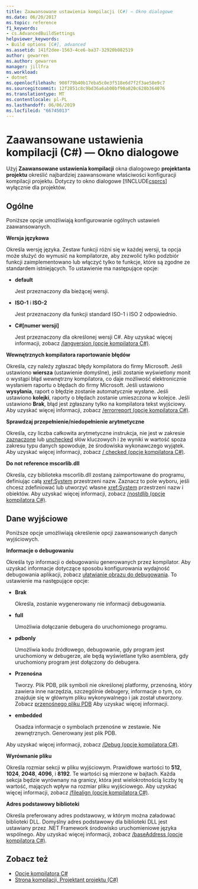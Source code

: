 ```yaml
---
title: Zaawansowane ustawienia kompilacji (C#) — Okno dialogowe
ms.date: 06/20/2017
ms.topic: reference
f1_keywords:
- cs.AdvancedBuildSettings
helpviewer_keywords:
- Build options [C#], advanced
ms.assetid: 141f2dee-1563-4ce6-ba37-32920b082519
author: gewarren
ms.author: gewarren
manager: jillfra
ms.workload:
- dotnet
ms.openlocfilehash: 908f79b40b17eba5c0e3f518e6d7f2f3ae58e9c7
ms.sourcegitcommit: 12f2851c8c9bd36a6ab00bf90a020c620b364076
ms.translationtype: MT
ms.contentlocale: pl-PL
ms.lasthandoff: 06/06/2019
ms.locfileid: "66745013"
---
```

# <a name="advanced-build-settings-dialog-box-c"></a>Zaawansowane ustawienia kompilacji (C#) — Okno dialogowe

Użyj **Zaawansowane ustawienia kompilacji** okna dialogowego **projektanta projektu** określić najbardziej zaawansowane właściwości konfiguracji kompilacji projektu. Dotyczy to okno dialogowe [!INCLUDE[csprcs](../../data-tools/includes/csprcs_md.md)] wyłącznie dla projektów.

## <a name="general"></a>Ogólne

Poniższe opcje umożliwiają konfigurowanie ogólnych ustawień zaawansowanych.

**Wersja językowa**

Określa wersję języka. Zestaw funkcji różni się w każdej wersji, ta opcja może służyć do wymusić na kompilatorze, aby zezwolić tylko podzbiór funkcji zaimplementowano lub włączyć tylko te funkcje, które są zgodne ze standardem istniejących. To ustawienie ma następujące opcje:

- **default**

   Jest przeznaczony dla bieżącej wersji.

- **ISO-1** i **ISO-2**

   Jest przeznaczony dla funkcji standard ISO-1 i ISO 2 odpowiednio.

- **C#[numer wersji]**

   Jest przeznaczony dla określonej wersji C#. Aby uzyskać więcej informacji, zobacz [/langversion (opcje kompilatora C#)](/dotnet/csharp/language-reference/compiler-options/langversion-compiler-option).

**Wewnętrznych kompilatora raportowanie błędów**

Określa, czy należy zgłaszać błędy kompilatora do firmy Microsoft. Jeśli ustawiono **wiersza** (ustawienie domyślne), jeśli zostanie wyświetlony monit o wystąpi błąd wewnętrzny kompilatora, co daje możliwość elektronicznie wysłaniem raportu o błędach do firmy Microsoft. Jeśli ustawiono **wysyłania**, raport o błędzie zostanie automatycznie wysłane. Jeśli ustawiono **kolejki**, raporty o błędach zostanie umieszczona w kolejce. Jeśli ustawiono **Brak**, błąd jest zgłaszany tylko na kompilatora tekst wyjściowy. Aby uzyskać więcej informacji, zobacz [/errorreport (opcje kompilatora C#)](/dotnet/csharp/language-reference/compiler-options/errorreport-compiler-option).

**Sprawdzaj przepełnienie/niedopełnienie arytmetyczne**

Określa, czy liczba całkowita arytmetyczne instrukcja, nie jest w zakresie [zaznaczone](/dotnet/csharp/language-reference/keywords/checked) lub [unchecked](/dotnet/csharp/language-reference/keywords/unchecked) słów kluczowych i że wyniki w wartość spoza zakresu typu danych spowoduje, że środowiska wykonawczego wyjątek. Aby uzyskać więcej informacji, zobacz [/ checked (opcje kompilatora C#)](/dotnet/csharp/language-reference/compiler-options/checked-compiler-option).

**Do not reference mscorlib.dll**

Określa, czy biblioteka mscorlib.dll zostaną zaimportowane do programu, definiując całą <xref:System> przestrzeni nazw. Zaznacz to pole wyboru, jeśli chcesz zdefiniować lub utworzyć własne <xref:System> przestrzeni nazw i obiektów. Aby uzyskać więcej informacji, zobacz [/nostdlib (opcje kompilatora C#)](/dotnet/csharp/language-reference/compiler-options/nostdlib-compiler-option).

## <a name="output"></a>Dane wyjściowe

Poniższe opcje umożliwiają określenie opcji zaawansowanych danych wyjściowych.

**Informacje o debugowaniu**

Określa typ informacji o debugowaniu generowanych przez kompilator. Aby uzyskać informacje dotyczące sposobu konfigurowania wydajność debugowania aplikacji, zobacz [ułatwianie obrazu do debugowania](/dotnet/framework/debug-trace-profile/making-an-image-easier-to-debug). To ustawienie ma następujące opcje:

- **Brak**

   Określa, zostanie wygenerowany nie informacji debugowania.

- **full**

   Umożliwia dołączanie debugera do uruchomionego programu.

- **pdbonly**

   Umożliwia kodu źródłowego, debugowanie, gdy program jest uruchomiony w debugerze, ale będą wyświetlane tylko asemblera, gdy uruchomiony program jest dołączony do debugera.

- **Przenośna**

   Tworzy. Plik PDB, plik symboli nie określonej platformy, przenośną, który zawiera inne narzędzia, szczególnie debugery, informacje o tym, co znajduje się w głównym pliku wykonywalnego i jak został utworzony. Zobacz [przenośnego pliku PDB](https://github.com/dotnet/core/blob/master/Documentation/diagnostics/portable_pdb.md) Aby uzyskać więcej informacji.

- **embedded**

   Osadza informacje o symbolach przenośne w zestawie. Nie zewnętrznych. Generowany jest plik PDB.

Aby uzyskać więcej informacji, zobacz [/Debug (opcje kompilatora C#)](/dotnet/csharp/language-reference/compiler-options/debug-compiler-option).

**Wyrównanie pliku**

Określa rozmiar sekcji w pliku wyjściowym. Prawidłowe wartości to **512**, **1024**, **2048**, **4096**, i **8192**. Te wartości są mierzone w bajtach. Każda sekcja będzie wyrównany na granicy, która jest wielokrotnością liczby tę wartość, mających wpływ na rozmiar pliku wyjściowego. Aby uzyskać więcej informacji, zobacz [/filealign (opcje kompilatora C#)](/dotnet/csharp/language-reference/compiler-options/filealign-compiler-option).

**Adres podstawowy biblioteki**

Określa preferowany adres podstawowy, w którym można załadować biblioteki DLL. Domyślny adres podstawowy dla biblioteki DLL jest ustawiany przez .NET Framework środowisko uruchomieniowe języka wspólnego. Aby uzyskać więcej informacji, zobacz [/baseAddress (opcje kompilatora C#)](/dotnet/csharp/language-reference/compiler-options/baseaddress-compiler-option).

## <a name="see-also"></a>Zobacz też

- [Opcje kompilatora C#](/dotnet/csharp/language-reference/compiler-options/index)
- [Strona kompilacji, Projektant projektu (C#)](../../ide/reference/build-page-project-designer-csharp.md)